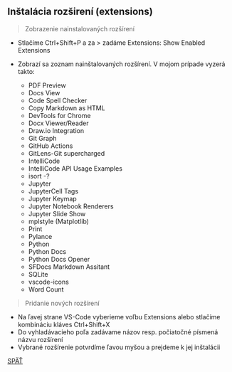 ## Inštalácia rozširení (extensions) 

> Zobrazenie nainstalovaných rozšírení

* Stlačíme Ctrl+Shift+P a za > zadáme Extensions: Show Enabled Extensions

* Zobrazí sa zoznam nainštalovaných rozšírení. V mojom prípade vyzerá takto:

    * PDF Preview
    * Docs View
    * Code Spell Checker
    * Copy Markdown as HTML
    * DevTools for Chrome
    * Docx Viewer/Reader
    * Draw.io Integration
    * Git Graph
    * GitHub Actions
    * GitLens-Git supercharged
    * IntelliCode
    * IntelliCode API Usage Examples
    * isort -?
    * Jupyter
    * JupyterCell Tags
    * Jupyter Keymap
    * Jupyter Notebook Renderers
    * Jupyter Slide Show
    * mplstyle (Matplotlib)
    * Print
    * Pylance
    * Python
    * Python Docs
    * Python Docs Opener
    * SFDocs Markdown Assitant
    * SQLite
    * vscode-icons
    * Word Count

> Pridanie nových rozšírení

* Na ľavej strane VS-Code vyberieme voľbu Extensions alebo stlačíme kombináciu kláves Ctrl+Shift+X
* Do vyhladávacieho poľa zadávame názov resp. počiatočné písmená názvu rozšírení
* Vybrané rozšírenie potvrdíme ľavou myšou a prejdeme k jej inštalácii

[SPÄŤ](../02_Instalacia_a_konfiguracia_VS-Code.md)
